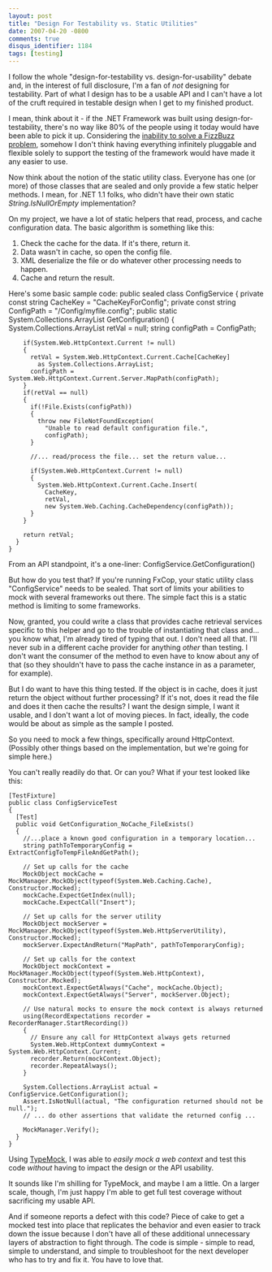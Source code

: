 ```yaml
---
layout: post
title: "Design For Testability vs. Static Utilities"
date: 2007-04-20 -0800
comments: true
disqus_identifier: 1184
tags: [testing]
---
```

I follow the whole "design-for-testability vs. design-for-usability"
debate and, in the interest of full disclosure, I'm a fan of *not*
designing for testability. Part of what I design has to be a usable API
and I can't have a lot of the cruft required in testable design when I
get to my finished product.

 I mean, think about it - if the .NET Framework was built using
design-for-testability, there's no way like 80% of the people using it
today would have been able to pick it up. Considering the [inability to
solve a FizzBuzz
problem](http://www.codinghorror.com/blog/archives/000781.html), somehow
I don't think having everything infinitely pluggable and flexible solely
to support the testing of the framework would have made it any easier to
use.

 Now think about the notion of the static utility class. Everyone has
one (or more) of those classes that are sealed and only provide a few
static helper methods. I mean, for .NET 1.1 folks, who didn't have their
own static *String.IsNullOrEmpty* implementation?

 On my project, we have a lot of static helpers that read, process, and
cache configuration data. The basic algorithm is something like this:
1.  Check the cache for the data. If it's there, return it.
2.  Data wasn't in cache, so open the config file.
3.  XML deserialize the file or do whatever other processing needs to
    happen.
4.  Cache and return the result.


 Here's some basic sample code:
    public sealed class ConfigService
    {
      private const string CacheKey = "CacheKeyForConfig";
      private const string ConfigPath = "/Config/myfile.config";
      public static System.Collections.ArrayList GetConfiguration()
      {
        System.Collections.ArrayList retVal = null;
        string configPath = ConfigPath;

        if(System.Web.HttpContext.Current != null)
        {
          retVal = System.Web.HttpContext.Current.Cache[CacheKey]
            as System.Collections.ArrayList;
          configPath = System.Web.HttpContext.Current.Server.MapPath(configPath);
        }
        if(retVal == null)
        {
          if(!File.Exists(configPath))
          {
            throw new FileNotFoundException(
              "Unable to read default configuration file.",
              configPath);
          }

          //... read/process the file... set the return value...

          if(System.Web.HttpContext.Current != null)
          {
            System.Web.HttpContext.Current.Cache.Insert(
              CacheKey,
              retVal,
              new System.Web.Caching.CacheDependency(configPath));
          }
        }

        return retVal;
      }
    }



 From an API standpoint, it's a one-liner:
ConfigService.GetConfiguration()

 But how do you test that? If you're running FxCop, your static utility
class "ConfigService" needs to be sealed. That sort of limits your
abilities to mock with several frameworks out there. The simple fact
this is a static method is limiting to some frameworks.

 Now, granted, you could write a class that provides cache retrieval
services specific to this helper and go to the trouble of instantiating
that class and... you know what, I'm already tired of typing that out. I
don't need all that. I'll never sub in a different cache provider for
anything *other* than testing. I don't want the consumer of the method
to even have to know about any of that (so they shouldn't have to pass
the cache instance in as a parameter, for example).

 But I do want to have this thing tested. If the object is in cache,
does it just return the object without further processing? If it's not,
does it read the file and does it then cache the results? I want the
design simple, I want it usable, and I don't want a lot of moving
pieces. In fact, ideally, the code would be about as simple as the
sample I posted.

 So you need to mock a few things, specifically around HttpContext.
(Possibly other things based on the implementation, but we're going for
simple here.)

 You can't really readily do that. Or can you? What if your test looked
like this:

    [TestFixture]
    public class ConfigServiceTest
    {
      [Test]
      public void GetConfiguration_NoCache_FileExists()
      {
        //...place a known good configuration in a temporary location...
        string pathToTemporaryConfig = ExtractConfigToTempFileAndGetPath();

        // Set up calls for the cache
        MockObject mockCache = MockManager.MockObject(typeof(System.Web.Caching.Cache), Constructor.Mocked);
        mockCache.ExpectGetIndex(null);
        mockCache.ExpectCall("Insert");

        // Set up calls for the server utility
        MockObject mockServer = MockManager.MockObject(typeof(System.Web.HttpServerUtility), Constructor.Mocked);
        mockServer.ExpectAndReturn("MapPath", pathToTemporaryConfig);

        // Set up calls for the context
        MockObject mockContext = MockManager.MockObject(typeof(System.Web.HttpContext), Constructor.Mocked);
        mockContext.ExpectGetAlways("Cache", mockCache.Object);
        mockContext.ExpectGetAlways("Server", mockServer.Object);

        // Use natural mocks to ensure the mock context is always returned
        using(RecordExpectations recorder = RecorderManager.StartRecording())
        {
          // Ensure any call for HttpContext always gets returned
          System.Web.HttpContext dummyContext = System.Web.HttpContext.Current;
          recorder.Return(mockContext.Object);
          recorder.RepeatAlways();
        }

        System.Collections.ArrayList actual = ConfigService.GetConfiguration();
        Assert.IsNotNull(actual, "The configuration returned should not be null.");
        // ... do other assertions that validate the returned config ...

        MockManager.Verify();
      }
    }



 Using [TypeMock](http://www.typemock.com), I was able to *easily mock a
web context* and test this code *without* having to impact the design or
the API usability.

 It sounds like I'm shilling for TypeMock, and maybe I am a little. On a
larger scale, though, I'm just happy I'm able to get full test coverage
without sacrificing my usable API.

 And if someone reports a defect with this code? Piece of cake to get a
mocked test into place that replicates the behavior and even easier to
track down the issue because I don't have all of these additional
unnecessary layers of abstraction to fight through. The code is simple -
simple to read, simple to understand, and simple to troubleshoot for the
next developer who has to try and fix it. You have to love that.
